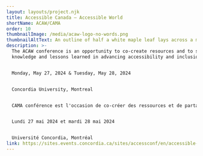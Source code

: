 ```yaml
---
layout: layouts/project.njk
title: Accessible Canada — Accessible World
shortName: ACAW/CAMA
order: 10
thumbnailImage: /media/acaw-logo-no-words.png
thumbnailAltText: An outline of half a white maple leaf lays across a multi-coloured sphere.
description: >-
  The ACAW conference is an opportunity to co-create resources and to share
  knowledge and lessons learned in advancing accessibility and inclusion. 


  Monday, May 27, 2024 & Tuesday, May 28, 2024


  Concordia University, Montreal


  CAMA conférence est l'occasion de co-créer des ressources et de partager les connaissances et les enseignements tirés de l'avancement de l'accessibilité et de l'inclusion. 


  Lundi 27 mai 2024 et mardi 28 mai 2024


  Université Concordia, Montréal
link: https://sites.events.concordia.ca/sites/accessconf/en/accessible-canada-accessible-world
---
```


